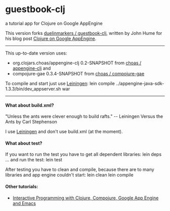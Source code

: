 # guestbook-clj

a tutorial app for Clojure on Google AppEngine

This version forks [duelinmarkers / guestbook-clj](http://github.com/duelinmarkers/guestbook-clj), written by 
John Hume for his blog post [Clojure on Google AppEngine](http://elhumidor.blogspot.com/2009/04/clojure-on-google-appengine.html).

----

This up-to-date version uses:

* org.clojars.choas/appengine-clj 0.2-SNAPSHOT from [choas / appengine-clj](http://github.com/choas/appengine-clj) and
* compojure-gae 0.3.4-SNAPSHOT from [choas / compojure-gae](http://github.com/choas/compojure-gae)

To compile and start just use [Leiningen](http://github.com/technomancy/leiningen):
    lein compile
    ../appengine-java-sdk-1.3.3/bin/dev_appserver.sh war

----

#### What about build.xml?
"Unless the ants were clever enough to build rafts." -- Leiningen Versus the Ants by Carl Stephenson

I use [Leiningen](http://github.com/technomancy/leiningen) and don't use build.xml (at the moment).


#### What about test?
If you want to run the test you have to get all dependent libraries:
    lein deps
... and run the test:
    lein test

After testing you have to clean and compile, because there are to many libraries and app engine couldn't start:
    lein clean
    lein compile


#### Other tutorials:
* [Interactive Programming with Clojure, Compojure, Google App Engine and Emacs](http://www.hackers-with-attitude.com/2009/08/intertactive-programming-with-clojure.html) 

